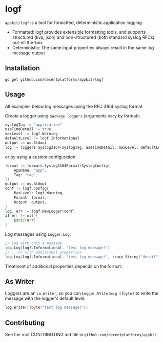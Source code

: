 # logf

`appkit/logf` is a tool for formatted, deterministic application logging.

- Formatted: logf provides extensible formatting tools, and supports structured (kvp, json) and non-structured (both standard syslog RFCs) out-of-the-box
- Deterministic: The same input properties always result in the same log message output

## Installation

`go get github.com/decentplatforms/appkit/logf`

## Usage

All examples below log messages using the RFC 3164 syslog format.

Create a logger using `package loggers` (arguments vary by format):

```go
syslogTag := "application"
useTimeDetail := true
maxLevel := logf.Warning
defaultLevel := logf.Informational
output := os.Stdout
log := loggers.Syslog3164(syslogTag, useTimeDetail, maxLevel, defaultLevel, output)
```

or by using a custom configuration:

```go
format := formats.Syslog3164Format(SyslogConfig{
    AppName: "app",
    Tag: "tag",
})
output := os.Stdout
conf := logf.Config{
    MaxLevel: logf.Warning,
    Format: format,
    Output: output,
}
log, err := logf.NewLogger(conf)
if err != nil {
    panic(err)
}
```

Log messages using `Logger.Log`:

```go
// Log with only a message...
log.Log(logf.Informational, "test log message!")
// ...or with additional properties.
log.Log(logf.Informational, "test log message!", tracy.String("detail", "extra detail here"))
```

Treatment of additional properties depends on the format.

## As Writer

Loggers are an `io.Writer`, so you can `Logger.Write(msg []byte)` to write the message with the logger's default level.

```go
log.Write([]byte("test log message!"))
```

## Contributing

See the root CONTRIBUTING.md file in `github.com/decentplatforms/appkit`.
